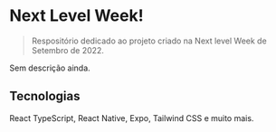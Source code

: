 # Next Level Week!
> Respositório dedicado ao projeto criado na Next level Week de Setembro de 2022.

Sem descrição ainda.

## Tecnologias
React TypeScript, React Native, Expo, Tailwind CSS e muito mais.
